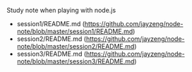 Study note when playing with node.js

- session1/README.md (https://github.com/jayzeng/node-note/blob/master/session1/README.md)
- session2/README.md (https://github.com/jayzeng/node-note/blob/master/session2/README.md)
- session3/README.md (https://github.com/jayzeng/node-note/blob/master/session3/README.md)
